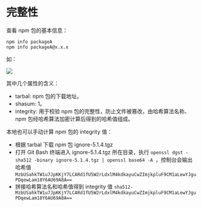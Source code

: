 # 完整性

查看 npm 包的基本信息：
```
npm info packageA
npm info packageA@x.x.x
```

如：

![](https://image.newarea.site/20230820/01.png)

其中几个属性的含义：

- tarbal: npm 包的下载地址。
- shasum: 1。
- integrity: 用于校验 npm 包的完整性，防止文件被篡改，由哈希算法名称、npm 包经哈希算法加密计算后得到的哈希值组成。

本地也可以手动计算 npm 包的 integrity 值：

- 根据 tarbal 下载 npm 包 ignore-5.1.4.tgz
- 打开 Git Bash 终端进入 ignore-5.1.4.tgz 所在目录，执行 `openssl dgst -sha512 -binary ignore-5.1.4.tgz | openssl base64 -A `，控制台会输出哈希值 `MzbUSahkTW1u7JpKKjY7LCARd1fU5W2rLdxlM4kdkayuCwZImjkpluF9CM1aLewYJguPDqewLam18Y6AU69A8A==`
- 拼接哈希算法名和哈希值得到 integrity 值 `sha512-MzbUSahkTW1u7JpKKjY7LCARd1fU5W2rLdxlM4kdkayuCwZImjkpluF9CM1aLewYJguPDqewLam18Y6AU69A8A==`

